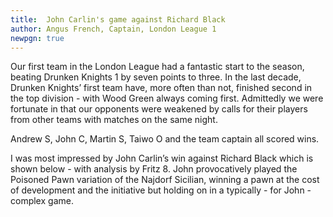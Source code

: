 ```yaml
---
title:  John Carlin's game against Richard Black
author: Angus French, Captain, London League 1
newpgn: true
---
```


Our first team in the London League had a fantastic start to the season, beating Drunken Knights 1 by seven points to three. In the last decade, Drunken Knights’ first team have, more often than not, finished second in the top division - with Wood Green always coming first. Admittedly we were fortunate in that our opponents were weakened by calls for their players from other teams with matches on the same night.

Andrew S, John C, Martin S, Taiwo O and the team captain all scored wins.

I was most impressed by John Carlin’s win against Richard Black which is shown below - with analysis by Fritz 8. John provocatively played the Poisoned Pawn variation of the Najdorf Sicilian, winning a pawn at the cost of development and the initiative but holding on in a typically - for John - complex game.

<div id="board1" style="width: 800px; margin-top: 20px; margin-bottom: 20px;"></div>
<script>
  var cfg = { position: 'start', pgnFile: '/assets/pgn/Black- Carlin-Oct-2017.pgn', locale: 'en', pieceStyle: 'merida', orientation: 'white', theme: 'chesscom'};
  var board = pgnView('board1', cfg);
</script>
